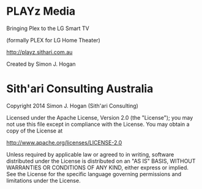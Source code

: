 PLAYz Media
==================================================================
Bringing Plex to the LG Smart TV

(formally PLEX for LG Home Theater)

http://playz.sithari.com.au

Created by Simon J. Hogan

Sith'ari Consulting Australia
==================================================================
Copyright 2014 Simon J. Hogan (Sith'ari Consulting)

Licensed under the Apache License, Version 2.0 (the "License"); you may not use this file except in compliance with the License. You may obtain a copy of the License at

http://www.apache.org/licenses/LICENSE-2.0

Unless required by applicable law or agreed to in writing, software distributed under the License is distributed on an "AS IS" BASIS, WITHOUT WARRANTIES OR CONDITIONS OF ANY KIND, either express or implied. See the License for the specific language governing permissions and limitations under the License.



